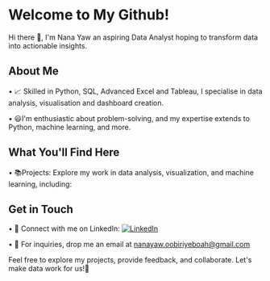 # Welcome to My Github!

Hi there 👋, I'm Nana Yaw an aspiring Data Analyst hoping to transform data into actionable insights.

## About Me 
• 📈 Skilled in Python, SQL, Advanced Excel and Tableau, I specialise in data analysis, visualisation and dashboard creation.

• 😃I'm enthusiastic about problem-solving, and my expertise extends to Python, machine learning, and more.

## What You'll Find Here

• 📚Projects: Explore my work in data analysis, visualization, and machine learning, including:




## Get in Touch
• 💬 Connect with me on LinkedIn: [![LinkedIn](https://img.shields.io/badge/Nana%20Yaw%20Obiri--Yeboah-blue?logo=linkedin)](https://www.linkedin.com/in/nanayawobiriyeboah/)

• 📩 For inquiries, drop me an email at [nanayaw.oobiriyeboah@gmail.com](mailto:nanayaw.oobiriyeboah@gmail.com)

Feel free to explore my projects, provide feedback, and collaborate. Let's make data work for us!🚀
